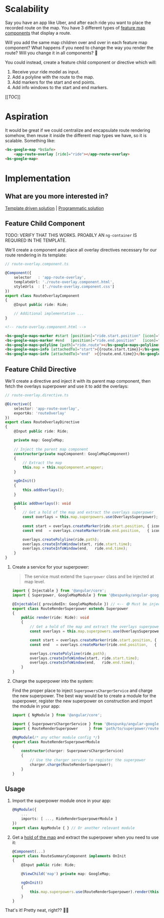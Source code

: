 # Scalability
Say you have an app like Uber, and after each ride you want to place the recorded route on the map. You have 3 different types of [feature map components](/Best-Practices/Feature-Maps) that display a route.

Will you add the same map children over and over in each feature map component? What happens if you need to change the way you render the route? Will you change it in all components? 🤔

You could instead, create a feature child component or directive which will:
1. Receive your ride model as input.
2. Add a polyline with the route to the map.
3. Add markers for the start and end points.
4. Add info windows to the start and end markers.

[[_TOC_]]

# Aspiration
It would be great if we could centralize and encapsulate route rendering somehow, then reuse it inside the different map types we have, so it is scalable. Something like:
```HTML
<bs-google-map *bsSafe>
    <app-route-overlay [ride]="ride"></app-route-overlay>
<bs-google-map>
```

# Implementation
## What are you more interested in?

[Template driven solution](#Feature-Child-Component) | [Programmatic solution](#Feature-Child-Directive)

## Feature Child Component
TODO: VERIFY THAT THIS WORKS. PROABLY AN `ng-container` IS REQUIRED IN THE TEMPLATE.

We'll create a component and place all overlay directives necessary for our route rendering in its template:
```typescript
// route-overlay.component.ts

@Component({
    selector   : 'app-route-overlay',
    templateUrl: './route-overlay.component.html',
    styleUrls  : ['./route-overlay.component.css']
})
export class RouteOverlayComponent
{
    @Input public ride: Ride;

    // Additional implementation ...
}
```

```html
<!-- route-overlay.component.html -->

<bs-google-maps-marker #start [position]="ride.start.position" [icon]="YOUR_START_ICON"></bs-google-maps-marker>
<bs-google-maps-marker #end   [position]="ride.end.position"   [icon]="YOUR_END_ICON"></bs-google-maps-marker>
<bs-google-maps-polyline [path]="ride.route"></bs-google-maps-polyline>
<bs-google-maps-info [attachedTo]="start">{{route.start.time}}</bs-google-maps-info>
<bs-google-maps-info [attachedTo]="end"  >{{route.end.time}}</bs-google-maps-info>
```

## Feature Child Directive
We'll create a directive and inject it with its parent map component, then fetch the overlays superpower and use it to add the overlays:

```typescript
// route-overlay.directive.ts

@Directive({
    selector: 'app-route-overlay',
    exportAs: 'routeOverlay'
})
export class RouteOverlayDirective
{
    @Input public ride: Ride;

    private map: GoogleMap;
    
    // Inject the parent map component
    constructor(private mapComponent: GoogleMapComponent)
    {
        // Extract the map
        this.map = this.mapComponent.wrapper;
    }

    ngOnInit()
    {
        this.addOverlays();
    }

    public addOverlays(): void
    {
        // Get a hold of the map and extract the overlays superpower
        const overlays = this.map.superpowers.use(OverlaysSuperpower);
 
        const start = overlays.createMarker(ride.start.position, { icon: YOUR_START_ICON });
        const end   = overlays.createMarker(ride.end.position,   { icon: YOUR_END_ICON });

        overlays.createPolyline(ride.path);
        overlays.createInfoWindow(start, ride.start.time);
        overlays.createInfoWindow(end,   ride.end.time);
    }
}
```

1. Create a service for your superpower:

    > The service must extend the `Superpower` class and be injected at map level.

    ```typescript
    import { Injectable } from '@angular/core';
    import { Superpower, GoogleMapModule } from '@bespunky/angular-google-maps/core';
    
    @Injectable({ providedIn: GoogleMapModule }) // <-- 🟢 Must be injected at map level
    export class RouteRenderSuperpower extends Superpower
    {
        public render(ride: Ride): void
        {
            // Get a hold of the map and extract the overlays superpower
            const overlays = this.map.superpowers.use(OverlaysSuperpower);
    
            const start = overlays.createMarker(ride.start.position, { icon: YOUR_START_ICON_CONFIG });
            const end   = overlays.createMarker(ride.end.position,   { icon: YOUR_END_ICON_CONFIG });

            overlays.createPolyline(ride.path);
            overlays.createInfoWindow(start, ride.start.time);
            overlays.createInfoWindow(end,   ride.end.time);
        }
    }
    ```

2. Charge the superpower into the system:

    Find the proper place to inject `SuperpowersChargerService` and charge the new superpower.
    The best way would be to create a module for the superpower, register the new superpower on construction and import the module in your app:
    ```typescript
    import { NgModule } from '@angular/core';

    import { SuperpowersChargerService } from '@bespunky/angular-google-maps/core';
    import { RouteRenderSuperpower     } from 'path/to/superpower/route-render-superpower.service';

    @NgModule(/* any other module config */)
    export class RouteRenderSuperpowerModule
    {
        constructor(charger: SuperpowersChargerService)
        {
            // Use the charger service to register the superpower
            charger.charge(RouteRenderSuperpower);
        }
    }
    ```

## Usage
1. Import the superpower module once in your app:
    ```typescript
    @NgModule({
        ...
        imports: [ ..., RideRenderSuperpowerModule ]
    })
    export class AppModule { } // Or another relevant module
    ```

2.  Get a [hold of the map](/Programmatic-Control) and extract the superpower when you need to use it:
    ```typescript
    @Component(...)
    export class RouteSummaryComponent implements OnInit
    {
        @Input public ride: Ride;
    
        @ViewChild('map') private map: GoogleMap;
    
        ngOnInit()
        {
            this.map.superpowers.use(RouteRenderSuperpower).render(this.ride);
        }
    }
    ```

That's it! Pretty neat, right?? 🤟😎